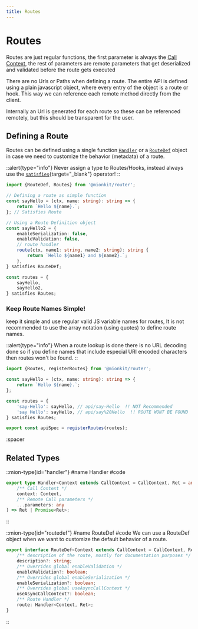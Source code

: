 ```yaml
---
title: Routes
---
```


# Routes

Routes are just regular functions, the first parameter is always the [Call Context](./call-context), the rest of parameters are remote parameters that get deserialized and validated before the route gets executed

There are no Urls or Paths when defining a route. The entire API is defined using a plain javascript object, where every entry of the object is a route or hook. This way we can reference each remote method directly from the client.

Internally an Url is generated for each route so these can be referenced remotely, but this should be transparent for the user.

## Defining a Route

Routes can be defined using a single function [`Handler`](#type-handler) or a [`RouteDef`](#type-routedef) object in case we need to customize the behavior (metadata) of a route.

::alert{type="info"}
Never assign a type to Routes/Hooks, instead always use the [`satisfies`](https://www.typescriptlang.org/docs/handbook/release-notes/typescript-4-9.html#the-satisfies-operator){target="_blank"} operator! 
::

<!-- embedme ../../../../packages/router/examples/routes-definition.routes.ts -->
```ts
import {RouteDef, Routes} from '@mionkit/router';

// Defining a route as simple function
const sayHello = (ctx, name: string): string => {
    return `Hello ${name}.`;
}; // Satisfies Route

// Using a Route Definition object
const sayHello2 = {
    enableSerialization: false,
    enableValidation: false,
    // route handler
    route(ctx, name1: string, name2: string): string {
        return `Hello ${name1} and ${name2}.`;
    },
} satisfies RouteDef;

const routes = {
    sayHello,
    sayHello2,
} satisfies Routes;

```

### Keep Route Names Simple!

keep it simple and use regular valid JS variable names for routes, It is not recommended to use the array notation (using quotes) to define route names.

::alert{type="info"}
 When a route lookup is done there is no URL decoding done so if you define names that include especial URl encoded characters then routes won't be found.
::

<!-- embedme ../../../../packages/router/examples/no-recommended-names.routes.ts -->
```ts
import {Routes, registerRoutes} from '@mionkit/router';

const sayHello = (ctx, name: string): string => {
    return `Hello ${name}.`;
};

const routes = {
    'say-Hello': sayHello, // api/say-Hello  !! NOT Recommended
    'say Hello': sayHello, // api/say%20Hello  !! ROUTE WONT BE FOUND
} satisfies Routes;

export const apiSpec = registerRoutes(routes);

```

:spacer

## Related Types

::mion-type{id="handler"}
#name
Handler
#code
<!-- embedme ../../../../packages/router/src/types.ts#L14-L19 -->
```ts
export type Handler<Context extends CallContext = CallContext, Ret = any> = (
    /** Call Context */
    context: Context,
    /** Remote Call parameters */
    ...parameters: any
) => Ret | Promise<Ret>;
```
::

::mion-type{id="routedef"}
#name
RouteDef
#code
We can use a RouteDef object when we want to customize the default behavior of a route.

<!-- embedme ../../../../packages/router/src/types.ts#L42-L53 -->
```ts
export interface RouteDef<Context extends CallContext = CallContext, Ret = any> {
    /** description of the route, mostly for documentation purposes */
    description?: string;
    /** Overrides global enableValidation */
    enableValidation?: boolean;
    /** Overrides global enableSerialization */
    enableSerialization?: boolean;
    /** Overrides global useAsyncCallContext */
    useAsyncCallContext?: boolean;
    /** Route Handler */
    route: Handler<Context, Ret>;
}
```
::



